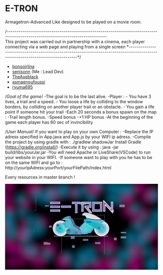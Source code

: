 # E-TRON
Armagetron-Advanced Like designed to be played on a movie room.


/*---------------------------------------------------------------------------------------------------------------------------------*\
  This project was carried out in partnership with a cinema, each player connecting via a web page and playing from a single screen
\*---------------------------------------------------------------------------------------------------------------------------------*/
  * [bonsoirlina](https://github.com/bonsoirlina)
  * [senisonn](https://github.com/senisonn) (Me : Lead Dev)
  * [TheAxeblack](https://github.com/TheAxeblack)
  * [asmaenoufoussi](https://github.com/asmae.nf)
  * [ryuma695](https://github.com/ryuma695)


/*Goal of the game*/
  -The goal is to be the last alive.
  -Player : 
            - You have 3 lives, a trail and a speed.
            - You loose a life by colliding to the window borders, by colliding on another player trail or an obstacle.
            - You gain a life point if someone hit your trail
  -Each 20 seconds a bonus spawn on the map :
            -Trail length bonus.
            -Speed bonus
            -+1 HP bonus
  -At the beginning of the game each player has 60 sec of invincibility

/*User Manual*/
  If you want to play on your own Computer : 
      -Replace the IP adress specified in App.java and App.js by your WIFI ip adress.
      -Compile the project by using gradle with : ./gradlew shadowJar Install Gradle (https://gradle.org/install/)
      -Execute it by using : java -jar build/libs/yourJar.jar
      -You will need Apache or LiveShare(VSCode) to run your website in your WIFI.
      -If someone want to play with you he has to be on the same WIFI and go to : http://yourIpAdress:yourPort/yourFilePath/index.html

Every resources in master branch !

![E-tron](https://raw.githubusercontent.com/senisonn/E-TRON/main/Etron.jpg)

    

    
